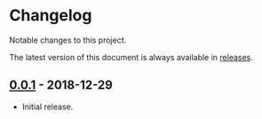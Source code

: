 # Changelog

Notable changes to this project.

The latest version of this document is always available in
[releases][releases-url].

## [0.0.1] - 2018-12-29

- Initial release.

[0.0.1]: https://github.com/metrics-js/daemon/tree/v0.0.1

[releases-url]: https://github.com/metrics-js/daemon/blob/master/CHANGELOG.md
